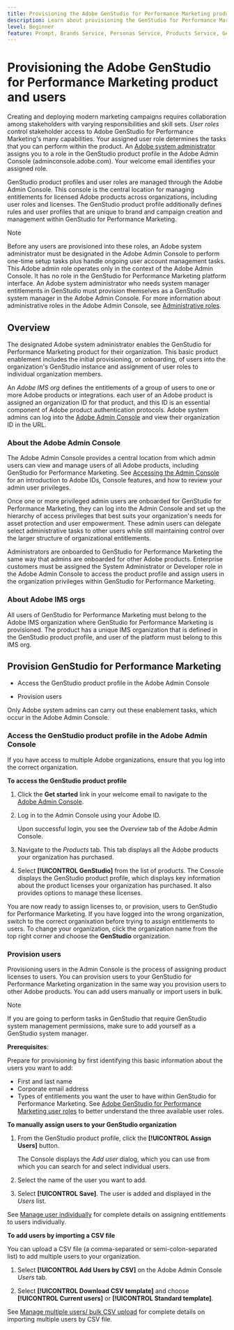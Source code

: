 ```yaml
---
title: Provisioning the Adobe GenStudio for Performance Marketing product
description: Learn about provisioning the GenStudio for Performance Marketing product.
level: Beginner
feature: Prompt, Brands Service, Personas Service, Products Service, Generative AI, Guidelines
---
```


# Provisioning the Adobe GenStudio for Performance Marketing product and users

Creating and deploying modern marketing campaigns requires collaboration among stakeholders with varying responsibilities and skill sets. _User roles_ control stakeholder access to Adobe GenStudio for Performance Marketing's many capabilities. Your assigned user role determines the tasks that you can perform within the product. An [Adobe system administrator](https://helpx.adobe.com/enterprise/using/admin-roles.html) assigns you to a role in the GenStudio product profile in the Adobe Admin Console (adminconsole.adobe.com). Your welcome email identifies your assigned role.

GenStudio product profiles and user roles are managed through the Adobe Admin Console. This console is the central location for managing entitlements for licensed Adobe products across organizations, including user roles and licenses. The GenStudio product profile additionally defines rules and user profiles that are unique to brand and campaign creation and management within GenStudio for Performance Marketing.

>[!NOTE]
>Before any users are provisioned into these roles, an Adobe system administrator must be designated in the Adobe Admin Console to perform one-time setup tasks plus handle ongoing user account management tasks. This Adobe admin role operates only in the context of the Adobe Admin Console. It has no role in the GenStudio for Performance Marketing platform interface. An Adobe system administrator who needs system manager entitlements in GenStudio must provision themselves as a GenStudio system manager in the Adobe Admin Console. For more information about administrative roles in the Adobe Admin Console, see [Administrative roles](https://helpx.adobe.com/enterprise/using/admin-roles.html).

## Overview

The designated Adobe system administrator enables the GenStudio for Performance Marketing product for their organization. This basic product enablement includes the initial provisioning, or onboarding, of users into the organization's GenStudio instance and assignment of user roles to individual organization members.

An _Adobe IMS org_ defines the entitlements of a group of users to one or more Adobe products or integrations. each user of an Adobe product is assigned an organization ID for that product, and this ID is an essential component of Adobe product authentication protocols. Adobe system admins can log into the [Adobe Admin Console](https://helpx.adobe.com/enterprise/using/admin-console.html) and view their organization ID in the URL.

### About the Adobe Admin Console

The Adobe Admin Console provides a central location from which admin users can view and manage users of all Adobe products, including GenStudio for Performance Marketing. See [Accessing the Admin Console](https://experienceleague.adobe.com/en/docs/experience-manager-cloud-service/content/onboarding/journey/admin-console) for an introduction to Adobe IDs, Console features, and how to review your admin user privileges.

Once one or more privileged admin users are onboarded for GenStudio for Performance Marketing, they can log into the Admin Console and set up the hierarchy of access privileges that best suits your organization's needs for asset protection and user empowerment. These admin users can delegate select administrative tasks to other users while still maintaining control over the larger structure of organizational entitlements.

Administrators are onboarded to GenStudio for Performance Marketing the same way that admins are onboarded for other Adobe products. Enterprise customers must be assigned the System Administrator or Developer role in the Adobe Admin Console to access the product profile and assign users in the organization privileges within GenStudio for Performance Marketing.

### About Adobe IMS orgs

All users of GenStudio for Performance Marketing must belong to the Adobe IMS organization where GenStudio for Performance Marketing is provisioned. The product has a unique IMS organization that is defined in the GenStudio product profile, and user of the platform must belong to this IMS org.

## Provision GenStudio for Performance Marketing

* Access the GenStudio product profile in the Adobe Admin Console

* Provision users

Only Adobe system admins can carry out these enablement tasks, which occur in the Adobe Admin Console.

### Access the GenStudio product profile in the Adobe Admin Console

If you have access to multiple Adobe organizations, ensure that you log into the correct organization.

**To access the GenStudio product profile**

1. Click the **Get started** link in your welcome email to navigate to the [Adobe Admin Console](https://helpx.adobe.com/enterprise/using/admin-console.html#Overview).

1. Log in to the Admin Console using your Adobe ID.

   Upon successful login, you see the _Overview_ tab of the Adobe Admin Console.

1. Navigate to the _Products_ tab. This tab displays all the Adobe products your organization has purchased.

1. Select **[!UICONTROL GenStudio]** from the list of products. The Console displays the GenStudio product profile, which displays key information about the product licenses your organization has purchased. It also provides options to manage these licenses.

You are now ready to assign licenses to, or provision, users to GenStudio for Performance Marketing. If you have logged into the wrong organization, switch to the correct organixation before trying to assign entitlements to users. To change your organization, click the organization name from the top right corner and choose the **GenStudio** organization.

### Provision users

Provisioning users in the Admin Console is the process of assigning product licenses to users. You can provision users to your GenStudio for Performance Marketing organization in the same way you provision users to other Adobe products. You can add users manually or import users in bulk.

>[!NOTE]
>If you are going to perform tasks in GenStudio that require GenStudio system management permissions, make sure to add yourself as a GenStudio system manager.

**Prerequisites**:

Prepare for provisioning by first identifying this basic information about the users you want to add:

* First and last name
* Corporate email address
* Types of entitlements you want the user to have within GenStudio for Performance Marketing. See [Adobe GenStudio for Performance Marketing user roles](user-roles.md) to better understand the three available user roles.

**To manually assign users to your GenStudio organization**

1. From the GenStudio product profile, click the **[!UICONTROL Assign Users]** button.

   The Console displays the _Add user_ dialog, which you can use from which you can search for and select individual users.

1. Select the name of the user you want to add.

1. Select **[!UICONTROL Save]**. The user is added and displayed in the _Users_ list.

See [Manage user individually](https://helpx.adobe.com/enterprise/using/manage-users-individually.html#add-users) for complete details on assigning entitlements to users individually.

**To add users by importing a CSV file**

You can upload a CSV file (a comma-separated or semi-colon-separated list) to add multiple users to your organization.

1. Select **[!UICONTROL Add Users by CSV]** on the Adobe Admin Console _Users_ tab.

1. Select **[!UICONTROL Download CSV template]** and choose **[!UICONTROL Current users]** or **[!UICONTROL Standard template]**.

See [Manage multiple users/ bulk CSV upload](https://helpx.adobe.com/enterprise/using/bulk-upload-users.html) for complete details on importing multiple users by CSV file.























